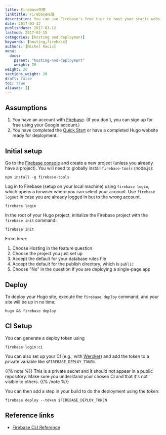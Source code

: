 ```yaml
---
title: Firebase托管
linktitle: Firebase托管
description: You can use Firebase's free tier to host your static website; this also gives you access to Firebase's NOSQL API.
date: 2017-03-12
publishdate: 2017-03-12
lastmod: 2017-03-15
categories: [hosting and deployment]
keywords: [hosting,firebase]
authors: [Michel Racic]
menu:
  docs:
    parent: "hosting-and-deployment"
    weight: 20
weight: 20
sections_weight: 20
draft: false
toc: true
aliases: []
---
```


## Assumptions

1. You have an account with [Firebase][signup]. (If you don't, you can sign up for free using your Google account.)
2. You have completed the [Quick Start][] or have a completed Hugo website ready for deployment.

## Initial setup

Go to the [Firebase console][console] and create a new project (unless you already have a project). You will need to globally install `firebase-tools` (node.js):


```
npm install -g firebase-tools
```

Log in to Firebase (setup on your local machine) using `firebase login`, which opens a browser where you can select your account. Use `firebase logout` in case you are already logged in but to the wrong account.


```
firebase login
```
In the root of your Hugo project, initialize the Firebase project with the `firebase init` command:

```
firebase init
```
From here:

1. Choose Hosting in the feature question
2. Choose the project you just set up
3. Accept the default for your database rules file
4. Accept the default for the publish directory, which is `public`
5. Choose "No" in the question if you are deploying a single-page app

## Deploy

To deploy your Hugo site, execute the `firebase deploy` command, and your site will be up in no time:

```
hugo && firebase deploy
```

## CI Setup

You can generate a deploy token using


```
firebase login:ci
```

You can also set up your CI (e.g., with [Wercker][]) and add the token to a private variable like `$FIREBASE_DEPLOY_TOKEN`.

{{% note %}}
This is a private secret and it should not appear in a public repository. Make sure you understand your chosen CI and that it's not visible to others.
{{% /note %}}

You can then add a step in your build to do the deployment using the token:

```
firebase deploy --token $FIREBASE_DEPLOY_TOKEN
```

## Reference links

* [Firebase CLI Reference](https://firebase.google.com/docs/cli/#administrative_commands)

[console]: https://console.firebase.google.com
[Quick Start]: /getting-started/quick-start/
[signup]: https://console.firebase.google.com/
[Wercker]: /hosting-and-deployment/deployment-with-wercker/
